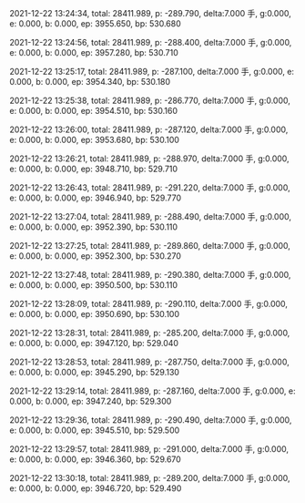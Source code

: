 2021-12-22 13:24:34, total: 28411.989, p: -289.790, delta:7.000 手, g:0.000, e: 0.000, b: 0.000, ep: 3955.650, bp: 530.680

2021-12-22 13:24:56, total: 28411.989, p: -288.400, delta:7.000 手, g:0.000, e: 0.000, b: 0.000, ep: 3957.280, bp: 530.710

2021-12-22 13:25:17, total: 28411.989, p: -287.100, delta:7.000 手, g:0.000, e: 0.000, b: 0.000, ep: 3954.340, bp: 530.180

2021-12-22 13:25:38, total: 28411.989, p: -286.770, delta:7.000 手, g:0.000, e: 0.000, b: 0.000, ep: 3954.510, bp: 530.160

2021-12-22 13:26:00, total: 28411.989, p: -287.120, delta:7.000 手, g:0.000, e: 0.000, b: 0.000, ep: 3953.680, bp: 530.100

2021-12-22 13:26:21, total: 28411.989, p: -288.970, delta:7.000 手, g:0.000, e: 0.000, b: 0.000, ep: 3948.710, bp: 529.710

2021-12-22 13:26:43, total: 28411.989, p: -291.220, delta:7.000 手, g:0.000, e: 0.000, b: 0.000, ep: 3946.940, bp: 529.770

2021-12-22 13:27:04, total: 28411.989, p: -288.490, delta:7.000 手, g:0.000, e: 0.000, b: 0.000, ep: 3952.390, bp: 530.110

2021-12-22 13:27:25, total: 28411.989, p: -289.860, delta:7.000 手, g:0.000, e: 0.000, b: 0.000, ep: 3952.300, bp: 530.270

2021-12-22 13:27:48, total: 28411.989, p: -290.380, delta:7.000 手, g:0.000, e: 0.000, b: 0.000, ep: 3950.500, bp: 530.110

2021-12-22 13:28:09, total: 28411.989, p: -290.110, delta:7.000 手, g:0.000, e: 0.000, b: 0.000, ep: 3950.690, bp: 530.100

2021-12-22 13:28:31, total: 28411.989, p: -285.200, delta:7.000 手, g:0.000, e: 0.000, b: 0.000, ep: 3947.120, bp: 529.040

2021-12-22 13:28:53, total: 28411.989, p: -287.750, delta:7.000 手, g:0.000, e: 0.000, b: 0.000, ep: 3945.290, bp: 529.130

2021-12-22 13:29:14, total: 28411.989, p: -287.160, delta:7.000 手, g:0.000, e: 0.000, b: 0.000, ep: 3947.240, bp: 529.300

2021-12-22 13:29:36, total: 28411.989, p: -290.490, delta:7.000 手, g:0.000, e: 0.000, b: 0.000, ep: 3945.510, bp: 529.500

2021-12-22 13:29:57, total: 28411.989, p: -291.000, delta:7.000 手, g:0.000, e: 0.000, b: 0.000, ep: 3946.360, bp: 529.670

2021-12-22 13:30:18, total: 28411.989, p: -289.200, delta:7.000 手, g:0.000, e: 0.000, b: 0.000, ep: 3946.720, bp: 529.490